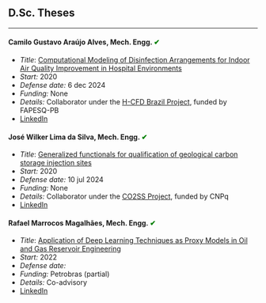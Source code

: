 ## D.Sc. Theses
---

#### Camilo Gustavo Araújo Alves, Mech. Engg. <span style="color:green;"> &#10004; </span> 
- *Title*: [Computational Modeling of Disinfection Arrangements for Indoor Air Quality Improvement in Hospital Environments]()
- *Start:* 2020
- *Defense date:* 6 dec 2024
- *Funding:* None
- *Details:* Collaborator under the [H-CFD Brazil Project](https://sites.google.com/view/h-cfdbrazil/in%C3%ADcio), funded by FAPESQ-PB
- [LinkedIn]()

#### José Wilker Lima da Silva, Mech. Engg. <span style="color:green;"> &#10004; </span> 
- *Title*: [Generalized functionals for qualification of geological carbon storage injection sites](https://repositorio.ufpb.br/jspui/handle/123456789/31973)
- *Start:* 2020
- *Defense date:* 10 jul 2024
- *Funding:* None
- *Details:* Collaborator under the [CO2SS Project](https://www.co2ssproject.com), funded by CNPq
- [LinkedIn](https://www.linkedin.com/in/jwilker/)

#### Rafael Marrocos Magalhães, Mech. Engg. <span style="color:green;"> &#10004; </span> 
- *Title*: [Application of Deep Learning Techniques as Proxy Models in Oil and Gas Reservoir Engineering](https://repositorio.ufpb.br/jspui/handle/123456789/21393)
- *Start:* 2022
- *Defense date:* 
- *Funding:* Petrobras (partial)
- *Details:* Co-advisory
- [LinkedIn](https://www.linkedin.com/in/rafaelmagalhaes/)
